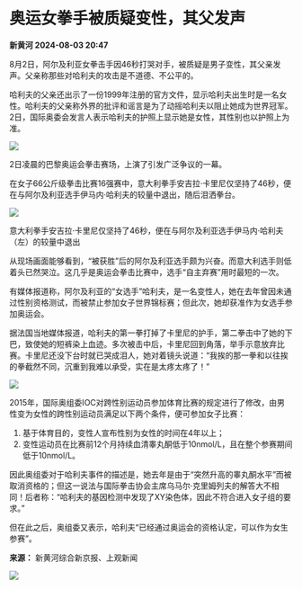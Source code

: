# 奥运女拳手被质疑变性，其父发声

**新黄河 2024-08-03 20:47**

8月2日，阿尔及利亚女拳击手因46秒打哭对手，被质疑是男子变性，其父亲发声。父亲称那些对哈利夫的攻击是不道德、不公平的。

哈利夫的父亲还出示了一份1999年注册的官方文件，显示哈利夫出生时是一名女性。哈利夫的父亲称外界的批评和谣言是为了动摇哈利夫以阻止她成为世界冠军。2日，国际奥委会发言人表示哈利夫的护照上显示她是女性，其性别也以护照上为准。

![](https://images.cdsb.com/Uploads/micropub_posts/image/20240803/1722688780214507.jpg-cdsb.onlycompress)

2日凌晨的巴黎奥运会拳击赛场，上演了引发广泛争议的一幕。

在女子66公斤级拳击比赛16强赛中，意大利拳手安吉拉·卡里尼仅坚持了46秒，便在与阿尔及利亚选手伊马内·哈利夫的较量中退出，随后泪洒拳台。

![](https://images.cdsb.com/Uploads/micropub_posts/image/20240803/1722688780544982.jpg-cdsb.onlycompress)

意大利拳手安吉拉·卡里尼仅坚持了46秒，便在与阿尔及利亚选手伊马内·哈利夫（左）的较量中退出

从现场画面能够看到，“被获胜”后的阿尔及利亚选手颇为兴奋。而意大利选手则低着头已然哭泣。这几乎是奥运会拳击比赛中，选手“自主弃赛”用时最短的一次。

有媒体报道称，阿尔及利亚的“女选手”哈利夫，是一名变性人，她在去年曾因未通过性别资格测试，而被禁止参加女子世界锦标赛；但此次，她却获准作为女选手参加奥运会。

据法国当地媒体报道，哈利夫的第一拳打掉了卡里尼的护手，第二拳击中了她的下巴，致使她的短裤染上血迹。多次被击中后，卡里尼回到角落，举手示意放弃比赛。卡里尼还没下台时就已哭成泪人，她对着镜头说道：“我挨的那一拳和以往挨的拳截然不同，沉重到我难以承受，实在是太疼太疼了！”

![](https://images.cdsb.com/Uploads/micropub_posts/image/20240803/1722688781616648.jpg-cdsb.onlycompress)

2015年，国际奥组委IOC对跨性别运动员参加体育比赛的规定进行了修改，由男性变为女性的跨性别运动员满足以下两个条件，便可参加女子比赛：

1. 基于体育目的，变性人宣布性别为女性的时间在4年以上；
2. 变性运动员在比赛前12个月持续血清睾丸酮低于10nmol/L，且在整个参赛期间低于10nmol/L。

因此奥组委对于哈利夫事件的描述是，她去年是由于“突然升高的睾丸酮水平”而被取消资格的；但这一说法与国际拳击协会主席乌马尔·克里姆列夫的解答大不相同！后者称：“哈利夫的基因检测中发现了XY染色体，因此不符合进入女子组的要求。”

但在此之后，奥组委又表示，哈利夫“已经通过奥运会的资格认定，可以作为女生参赛”。

**来源：** 新黄河综合新京报、上观新闻

![](//cdsbappdevqiniu.cdsb.com/20181119-app-launch.png)